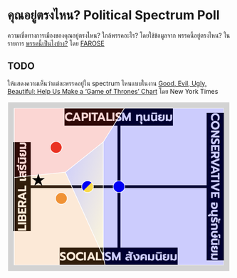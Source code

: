 # คุณอยู่ตรงไหน? Political Spectrum Poll

ความเชื่อทางการเมืองของคุณอยู่ตรงไหน? ใกล้พรรคอะไร? โดยใช้ข้อมูลจาก พรรคนี้อยู่ตรงไหน? ในรายการ [พรรคนี้เป็นไงบ้าง?](https://www.youtube.com/playlist?list=PLg523oxEzw_ZgLDw6TyuVGaydyC1uMOA8) โดย [FAROSE](https://www.youtube.com/@FAROSECHANNEL)

## TODO

ให้แสดงความเห็นว่าแต่ละพรรคอยู่ใน spectrum ไหนแบบในงาน [Good, Evil, Ugly, Beautiful: Help Us Make a ‘Game of Thrones’ Chart](https://www.nytimes.com/interactive/2017/08/09/upshot/game-of-thrones-chart.html) โดย New York Times

<img src="screenshot.png" width="500">
